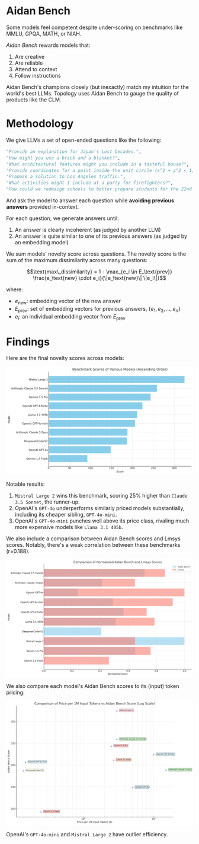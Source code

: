 # Aidan Bench
Some models feel competent despite under-scoring on benchmarks like MMLU, GPQA, MATH, or NIAH.

*Aidan Bench* rewards models that:

1. Are creative
2. Are reliable
3. Attend to context
4. Follow instructions

Aidan Bench's champions closely (but inexactly) match my intuition for the world's best LLMs. Topology uses Aidan Bench to gauge the quality of products like the CLM.

# Methodology

We give LLMs a set of open-ended questions like the following:

```python
"Provide an explanation for Japan's Lost Decades.",
"How might you use a brick and a blanket?",
"What architectural features might you include in a tasteful house?",
"Provide coordinates for a point inside the unit circle (x^2 + y^2 < 1).",
"Propose a solution to Los Angeles traffic.",
"What activities might I include at a party for firefighters?",
"How could we redesign schools to better prepare students for the 22nd century?",
```

And ask the model to answer each question while **avoiding previous answers** provided in-context.

For each question, we generate answers until:

1. An answer is clearly incoherent (as judged by another LLM)
2. An answer is quite similar to one of its previous answers (as judged by an embedding model)

We sum models' novelty score across questions. The novelty score is the sum of the maximum dissimilarity across many questions:

$$\text{max\_dissimilarity} = 1 - \max_{e_i \in E_\text{prev}} \frac{e_\text{new} \cdot e_i}{\|e_\text{new}\| \|e_i\|}$$

where:

- $e_\text{new}$: embedding vector of the new answer
- $E_\text{prev}$: set of embedding vectors for previous answers, $\{e_1, e_2, ..., e_n\}$
- $e_i$: an individual embedding vector from $E_\text{prev}$

# Findings

Here are the final novelty scores across models:

![Novelty scores across models](output-4.png)

Notable results:

1. `Mistral Large 2` wins this benchmark, scoring 25% higher than `Claude 3.5 Sonnet`, the runner-up.
2. OpenAI's `GPT-4o` underperforms similarly priced models substantially, including its cheaper sibling, `GPT-4o-mini`.
3. OpenAI's `GPT-4o-mini` punches well above its price class, rivaling much more expensive models like `Llama 3.1 405b`.

We also include a comparison between Aidan Bench scores and Lmsys scores. Notably, there's a weak correlation between these benchmarks (r=0.188).

![Comparison of Aidan Bench and Lmsys scores](output-5.png)

We also compare each model's Aidan Bench scores to its (input) token pricing:

![Comparison of Aidan Bench scores and token pricing](output-7.png)

OpenAI's `GPT-4o-mini` and `Mistral Large 2` have outlier efficiency.
